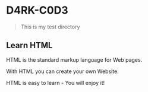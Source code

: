 # D4RK-C0D3


> This is my test directory


## Learn HTML


 HTML is the standard markup language for Web pages.

 With HTML you can create your own Website.

 HTML is easy to learn - You will enjoy it!




